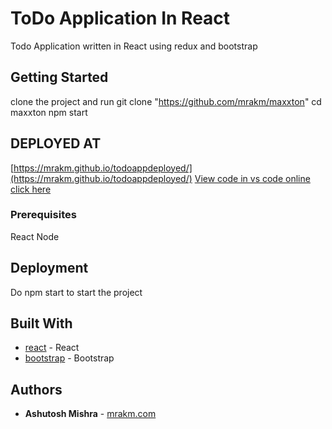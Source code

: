 # ToDo Application In React

Todo Application written in React using redux and bootstrap

## Getting Started

clone the project and run
git clone "https://github.com/mrakm/maxxton"
cd maxxton
npm start


## DEPLOYED AT

[https://mrakm.github.io/todoappdeployed/](https://mrakm.github.io/todoappdeployed/)
[View code in vs code online click here](https://github1s.com/mrakm/maxxton) 

### Prerequisites

React
Node


## Deployment

Do npm start to start the project

## Built With

* [react](https://reactjs.org/docs/getting-started.html) - React
* [bootstrap](https://getbootstrap.com/docs/5.0/getting-started/introduction/) - Bootstrap

## Authors

* **Ashutosh Mishra** - [mrakm.com](https://mrakm.com)



